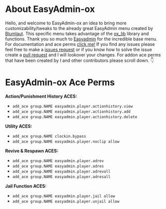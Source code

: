 # About EasyAdmin-ox
Hello, and welcome to EasyAdmin-ox an idea to bring more customizability/tweaks to the already great EasyAdmin menu created by [Blumlaut](https://github.com/Blumlaut). This specific menu takes advantage of the [ox_lib](https://github.com/overextended/ox_lib) library and functions. Thank you so much to [Easyadmin](https://github.com/Blumlaut/EasyAdmin) for the incredible base menu. For documentation and ace perms [click me!](https://easyadmin.readthedocs.io/en/7.51) If you find any issues please feel free to make a [issues request](https://github.com/IOwnSpaceX/EasyAdmin-ox/issues) or if you know how to solve the issue create a [pull request](https://github.com/IOwnSpaceX/EasyAdmin-ox/pulls) and I will lookover your changes. For addon ace perms that have been created by I and other contributors please scroll down. 👇

# EasyAdmin-ox Ace Perms
**Action/Punishment History ACES:**
* `add_ace group.NAME easyadmin.player.actionhistory.view`
* `add_ace group.NAME easyadmin.player.actionhistory.add`
* `add_ace group.NAME easyadmin.player.actionhistory.delete`

**Utility ACES:**
* `add_ace group.NAME clockin.bypass`
* `add_ace group.NAME easyadmin.player.noclip allow`

**Revive & Respawn ACES:**
* `add_ace group.NAME easyadmin.player.adrev`
* `add_ace group.NAME easyadmin.player.adres`
* `add_ace group.NAME easyadmin.player.adrevall`
* `add_ace group.NAME easyadmin.player.adresall`

**Jail Function ACES:**
* `add_ace group.NAME easyadmin.player.jail allow`
* `add_ace group.NAME easyadmin.player.unjail allow`
